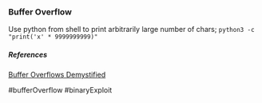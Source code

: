 ### Buffer Overflow

Use python from shell to print arbitrarily large number of chars;
`python3 -c "print('x' * 9999999999)"`


##### References
[Buffer Overflows Demystified](https://www.win.tue.nl/~aeb/linux/hh/bof-eng.txt)


#bufferOverflow #binaryExploit 